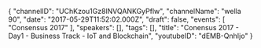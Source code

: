 {
    "channelID": "UChKzou1Gz8lNVQANKGyPflw",
    "channelName": "wella 90",
    "date": "2017-05-29T11:52:02.000Z",
    "draft": false,
    "events": [
        "Consensus 2017"
    ],
    "speakers": [],
    "tags": [],
    "title": "Conensus 2017 - Day1 - Business Track - IoT and Blockchain",
    "youtubeID": "dEMB-QnhIjo"
}